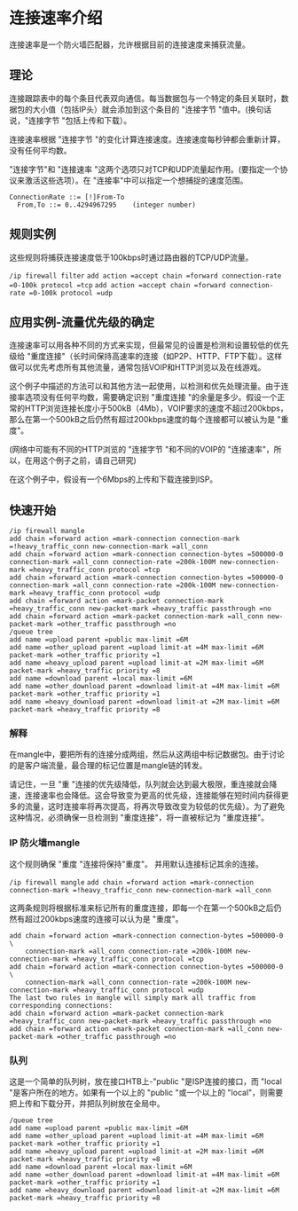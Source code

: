 # 连接速率介绍

连接速率是一个防火墙匹配器，允许根据目前的连接速度来捕获流量。

## 理论

连接跟踪表中的每个条目代表双向通信。每当数据包与一个特定的条目关联时，数据包的大小值（包括IP头）就会添加到这个条目的 "连接字节 "值中。(换句话说，"连接字节 "包括上传和下载）。

连接速率根据 "连接字节 "的变化计算连接速度。连接速度每秒钟都会重新计算，没有任何平均数。

"连接字节"和 "连接速率 "这两个选项只对TCP和UDP流量起作用。(要指定一个协议来激活这些选项）。在 "连接率"中可以指定一个想捕捉的速度范围。

```shell
ConnectionRate ::= [!]From-To
  From,To ::= 0..4294967295    (integer number)
```

## 规则实例

这些规则将捕获连接速度低于100kbps时通过路由器的TCP/UDP流量。

`/ip firewall filter`
`add action =accept chain =forward connection-rate =0-100k protocol =tcp`
`add action =accept chain =forward connection-rate =0-100k protocol =udp`

## 应用实例-流量优先级的确定

连接速率可以用各种不同的方式来实现，但最常见的设置是检测和设置较低的优先级给 "重度连接"（长时间保持高速率的连接（如P2P、HTTP、FTP下载）。这样做可以优先考虑所有其他流量，通常包括VOIP和HTTP浏览以及在线游戏。

这个例子中描述的方法可以和其他方法一起使用，以检测和优先处理流量。由于连接率选项没有任何平均数，需要确定识别 "重度连接 "的余量是多少。假设一个正常的HTTP浏览连接长度小于500kB（4Mb），VOIP要求的速度不超过200kbps，那么在第一个500kB之后仍然有超过200kbps速度的每个连接都可以被认为是 "重度"。

(网络中可能有不同的HTTP浏览的 "连接字节 "和不同的VOIP的 "连接速率"，所以，在用这个例子之前，请自己研究)

在这个例子中，假设有一个6Mbps的上传和下载连接到ISP。

## 快速开始

```shell
/ip firewall mangle
add chain =forward action =mark-connection connection-mark =!heavy_traffic_conn new-connection-mark =all_conn
add chain =forward action =mark-connection connection-bytes =500000-0 connection-mark =all_conn connection-rate =200k-100M new-connection-mark =heavy_traffic_conn protocol =tcp
add chain =forward action =mark-connection connection-bytes =500000-0 connection-mark =all_conn connection-rate =200k-100M new-connection-mark =heavy_traffic_conn protocol =udp
add chain =forward action =mark-packet connection-mark =heavy_traffic_conn new-packet-mark =heavy_traffic passthrough =no
add chain =forward action =mark-packet connection-mark =all_conn new-packet-mark =other_traffic passthrough =no
/queue tree
add name =upload parent =public max-limit =6M
add name =other_upload parent =upload limit-at =4M max-limit =6M packet-mark =other_traffic priority =1
add name =heavy_upload parent =upload limit-at =2M max-limit =6M packet-mark =heavy_traffic priority =8
add name =download parent =local max-limit =6M
add name =other_download parent =download limit-at =4M max-limit =6M packet-mark =other_traffic priority =1
add name =heavy_download parent =download limit-at =2M max-limit =6M packet-mark =heavy_traffic priority =8
```

### 解释

在mangle中，要把所有的连接分成两组，然后从这两组中标记数据包。由于讨论的是客户端流量，最合理的标记位置是mangle链的转发。

请记住，一旦 "重 "连接的优先级降低，队列就会达到最大极限，重连接就会降速，连接速率也会降低。这会导致变为更高的优先级，连接能够在短时间内获得更多的流量，这时连接率将再次提高，将再次导致改变为较低的优先级）。为了避免这种情况，必须确保一旦检测到 "重度连接"，将一直被标记为 "重度连接"。

### IP 防火墙mangle

这个规则确保 "重度 "连接将保持"重度"。 并用默认连接标记其余的连接。

`/ip firewall mangle`
`add chain =forward action =mark-connection connection-mark =!heavy_traffic_conn new-connection-mark =all_conn`

这两条规则将根据标准来标记所有的重度连接，即每一个在第一个500kB之后仍然有超过200kbps速度的连接可以认为是 "重度"。

```shell
add chain =forward action =mark-connection connection-bytes =500000-0 \
    connection-mark =all_conn connection-rate =200k-100M new-connection-mark =heavy_traffic_conn protocol =tcp
add chain =forward action =mark-connection connection-bytes =500000-0 \
    connection-mark =all_conn connection-rate =200k-100M new-connection-mark =heavy_traffic_conn protocol =udp
The last two rules in mangle will simply mark all traffic from corresponding connections:
add chain =forward action =mark-packet connection-mark =heavy_traffic_conn new-packet-mark =heavy_traffic passthrough =no
add chain =forward action =mark-packet connection-mark =all_conn new-packet-mark =other_traffic passthrough =no
```

### 队列

这是一个简单的队列树，放在接口HTB上-"public "是ISP连接的接口，而 "local "是客户所在的地方。如果有一个以上的 "public "或一个以上的 "local"，则需要把上传和下载分开，并把队列树放在全局中。

```shell
/queue tree
add name =upload parent =public max-limit =6M
add name =other_upload parent =upload limit-at =4M max-limit =6M packet-mark =other_traffic priority =1
add name =heavy_upload parent =upload limit-at =2M max-limit =6M packet-mark =heavy_traffic priority =8
add name =download parent =local max-limit =6M
add name =other_download parent =download limit-at =4M max-limit =6M packet-mark =other_traffic priority =1
add name =heavy_download parent =download limit-at =2M max-limit =6M packet-mark =heavy_traffic priority =8
```
